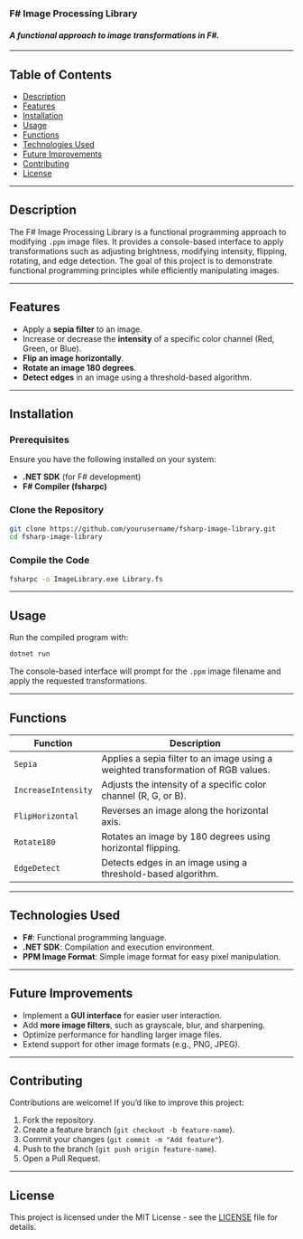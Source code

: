 ### **F# Image Processing Library**
#### *A functional approach to image transformations in F#.*

---

## **Table of Contents**
- [Description](#description)
- [Features](#features)
- [Installation](#installation)
- [Usage](#usage)
- [Functions](#functions)
- [Technologies Used](#technologies-used)
- [Future Improvements](#future-improvements)
- [Contributing](#contributing)
- [License](#license)

---

## **Description**
The F# Image Processing Library is a functional programming approach to modifying `.ppm` image files. It provides a console-based interface to apply transformations such as adjusting brightness, modifying intensity, flipping, rotating, and edge detection. The goal of this project is to demonstrate functional programming principles while efficiently manipulating images.

---

## **Features**
- Apply a **sepia filter** to an image.
- Increase or decrease the **intensity** of a specific color channel (Red, Green, or Blue).
- **Flip an image horizontally**.
- **Rotate an image 180 degrees**.
- **Detect edges** in an image using a threshold-based algorithm.

---

## **Installation**
### **Prerequisites**
Ensure you have the following installed on your system:
- **.NET SDK** (for F# development)
- **F# Compiler (fsharpc)**

### **Clone the Repository**
```bash
git clone https://github.com/yourusername/fsharp-image-library.git
cd fsharp-image-library
```

### **Compile the Code**
```bash
fsharpc -o ImageLibrary.exe Library.fs
```

---

## **Usage**
Run the compiled program with:
```bash
dotnet run
```
The console-based interface will prompt for the `.ppm` image filename and apply the requested transformations.

---

## **Functions**
| Function | Description |
|----------|------------|
| `Sepia` | Applies a sepia filter to an image using a weighted transformation of RGB values. |
| `IncreaseIntensity` | Adjusts the intensity of a specific color channel (R, G, or B). |
| `FlipHorizontal` | Reverses an image along the horizontal axis. |
| `Rotate180` | Rotates an image by 180 degrees using horizontal flipping. |
| `EdgeDetect` | Detects edges in an image using a threshold-based algorithm. |

---

## **Technologies Used**
- **F#**: Functional programming language.
- **.NET SDK**: Compilation and execution environment.
- **PPM Image Format**: Simple image format for easy pixel manipulation.

---

## **Future Improvements**
- Implement a **GUI interface** for easier user interaction.
- Add **more image filters**, such as grayscale, blur, and sharpening.
- Optimize performance for handling larger image files.
- Extend support for other image formats (e.g., PNG, JPEG).

---

## **Contributing**
Contributions are welcome! If you’d like to improve this project:
1. Fork the repository.
2. Create a feature branch (`git checkout -b feature-name`).
3. Commit your changes (`git commit -m "Add feature"`).
4. Push to the branch (`git push origin feature-name`).
5. Open a Pull Request.

---

## **License**
This project is licensed under the MIT License - see the [LICENSE](LICENSE) file for details.

